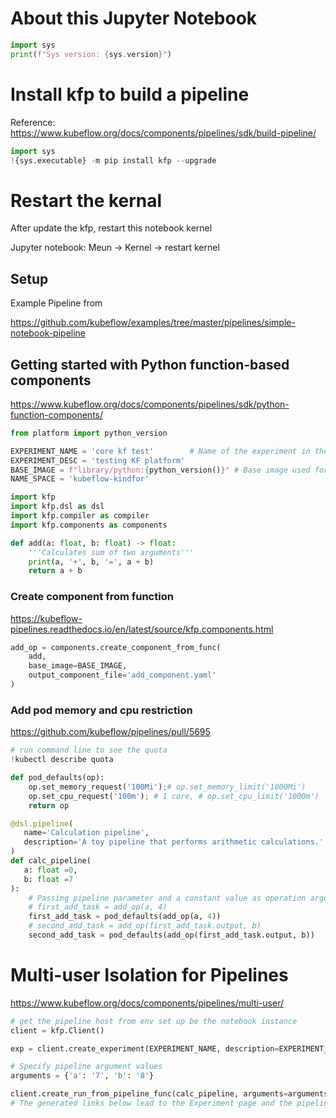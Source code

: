 # About this Jupyter Notebook


```python
import sys
print(f"Sys version: {sys.version}")
```

# Install kfp to build a pipeline
Reference: https://www.kubeflow.org/docs/components/pipelines/sdk/build-pipeline/


```python
import sys
!{sys.executable} -m pip install kfp --upgrade
```

# Restart the kernal
After update the kfp, restart this notebook kernel

Jupyter notebook: Meun -> Kernel -> restart kernel

## Setup
Example Pipeline from

https://github.com/kubeflow/examples/tree/master/pipelines/simple-notebook-pipeline

## Getting started with Python function-based components

https://www.kubeflow.org/docs/components/pipelines/sdk/python-function-components/


```python
from platform import python_version

EXPERIMENT_NAME = 'core kf test'        # Name of the experiment in the UI
EXPERIMENT_DESC = 'testing KF platform'
BASE_IMAGE = f"library/python:{python_version()}" # Base image used for components in the pipeline
NAME_SPACE = 'kubeflow-kindfor'
```


```python
import kfp
import kfp.dsl as dsl
import kfp.compiler as compiler
import kfp.components as components
```


```python
def add(a: float, b: float) -> float:
    '''Calculates sum of two arguments'''
    print(a, '+', b, '=', a + b)
    return a + b
```

### Create component from function

https://kubeflow-pipelines.readthedocs.io/en/latest/source/kfp.components.html



```python
add_op = components.create_component_from_func(
    add,
    base_image=BASE_IMAGE,
    output_component_file='add_component.yaml' 
)
```

### Add pod memory and cpu restriction

https://github.com/kubeflow/pipelines/pull/5695


```python
# run command line to see the quota
!kubectl describe quota
```


```python
def pod_defaults(op):
    op.set_memory_request('100Mi');# op.set_memory_limit('1000Mi')
    op.set_cpu_request('100m'); # 1 core, # op.set_cpu_limit('1000m')
    return op
```


```python
@dsl.pipeline(
   name='Calculation pipeline', 
   description='A toy pipeline that performs arithmetic calculations.'
)
def calc_pipeline(
   a: float =0,
   b: float =7
):
    # Passing pipeline parameter and a constant value as operation arguments
    # first_add_task = add_op(a, 4)
    first_add_task = pod_defaults(add_op(a, 4))
    # second_add_task = add_op(first_add_task.output, b)
    second_add_task = pod_defaults(add_op(first_add_task.output, b))
```

# Multi-user Isolation for Pipelines

https://www.kubeflow.org/docs/components/pipelines/multi-user/


```python
# get the pipeline host from env set up be the notebook instance
client = kfp.Client()
```


```python
exp = client.create_experiment(EXPERIMENT_NAME, description=EXPERIMENT_DESC, namespace=NAME_SPACE )
```


```python
# Specify pipeline argument values
arguments = {'a': '7', 'b': '8'}

client.create_run_from_pipeline_func(calc_pipeline, arguments=arguments, experiment_name=exp.name)
# The generated links below lead to the Experiment page and the pipeline run details page, respectively
```


```python

```
